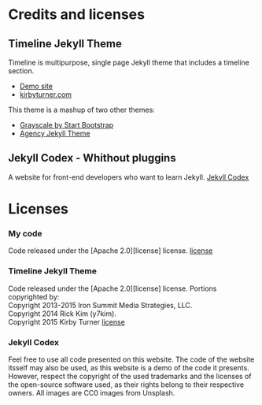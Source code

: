 # Credits and licenses

## Timeline Jekyll Theme

Timeline is multipurpose, single page Jekyll theme that includes a timeline section. 

- [Demo site](http://kirbyt.github.io/timeline-jekyll-theme)
- [kirbyturner.com](http://www.kirbyturner.com)

This theme is a mashup of two other themes:  
- [Grayscale by Start Bootstrap](https://github.com/IronSummitMedia/startbootstrap-grayscale)
- [Agency Jekyll Theme](https://github.com/y7kim/agency-jekyll-theme)  
  
## Jekyll Codex - Whithout pluggins

A website for front-end developers who want to learn Jekyll. [Jekyll Codex](https://jekyllcodex.org)

# Licenses

### My code
Code released under the [Apache 2.0][license] license.
[license](https://github.com/sylvaindeschenes/sylvaindeschenes.github.io/LICENSE)

### Timeline Jekyll Theme
Code released under the [Apache 2.0][license] license.
Portions copyrighted by:  
Copyright 2013-2015 Iron Summit Media Strategies, LLC.  
Copyright 2014 Rick Kim (y7kim).  
Copyright 2015 Kirby Turner
[license](https://github.com/kirbyt/timeline-jekyll-theme/blob/master/LICENSE)  
  
### Jekyll Codex  
Feel free to use all code presented on this website. The code of the website itsself may also be used, as this website is a demo of the code it presents. However, respect the copyright of the used trademarks and the licenses of the open-source software used, as their rights belong to their respective owners. All images are CC0 images from Unsplash.